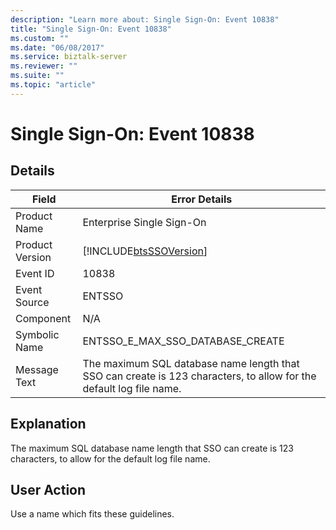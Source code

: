 ```yaml
---
description: "Learn more about: Single Sign-On: Event 10838"
title: "Single Sign-On: Event 10838"
ms.custom: ""
ms.date: "06/08/2017"
ms.service: biztalk-server
ms.reviewer: ""
ms.suite: ""
ms.topic: "article"
---
```

# Single Sign-On: Event 10838
## Details  
  
| Field | Error Details |
|-----------------|---------------------------------------------------------------------------------------------------------------------|
|  Product Name   |                                              Enterprise Single Sign-On                                              |
| Product Version |                             [!INCLUDE[btsSSOVersion](../includes/btsssoversion-md.md)]                              |
|    Event ID     |                                                        10838                                                        |
|  Event Source   |                                                       ENTSSO                                                        |
|    Component    |                                                         N/A                                                         |
|  Symbolic Name  |                                          ENTSSO_E_MAX_SSO_DATABASE_CREATE                                           |
|  Message Text   | The maximum SQL database name length that SSO can create is 123 characters, to allow for the default log file name. |
  
## Explanation  
 The maximum SQL database name length that SSO can create is 123 characters, to allow for the default log file name.  
  
## User Action  
 Use a name which fits these guidelines.

